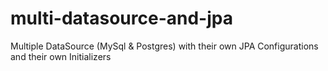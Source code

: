 # multi-datasource-and-jpa
Multiple DataSource (MySql & Postgres) with their own JPA Configurations and their own Initializers 
